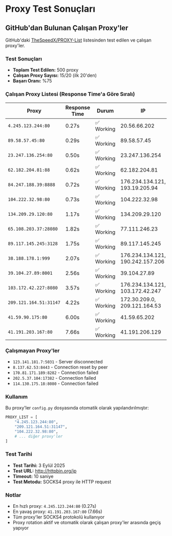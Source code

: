 # Proxy Test Sonuçları

## GitHub'dan Bulunan Çalışan Proxy'ler

GitHub'daki [TheSpeedX/PROXY-List](https://github.com/TheSpeedX/PROXY-List/blob/master/socks4.txt) listesinden test edilen ve çalışan proxy'ler.

### Test Sonuçları
- **Toplam Test Edilen:** 500 proxy
- **Çalışan Proxy Sayısı:** 15/20 (ilk 20'den)
- **Başarı Oranı:** %75

### Çalışan Proxy Listesi (Response Time'a Göre Sıralı)

| Proxy | Response Time | Durum | IP |
|-------|---------------|-------|----|
| `4.245.123.244:80` | 0.27s | ✅ Working | 20.56.66.202 |
| `89.58.57.45:80` | 0.29s | ✅ Working | 89.58.57.45 |
| `23.247.136.254:80` | 0.50s | ✅ Working | 23.247.136.254 |
| `62.182.204.81:88` | 0.62s | ✅ Working | 62.182.204.81 |
| `84.247.188.39:8888` | 0.72s | ✅ Working | 176.234.134.121, 193.19.205.94 |
| `104.222.32.98:80` | 0.73s | ✅ Working | 104.222.32.98 |
| `134.209.29.120:80` | 1.17s | ✅ Working | 134.209.29.120 |
| `65.108.203.37:28080` | 1.82s | ✅ Working | 77.111.246.23 |
| `89.117.145.245:3128` | 1.75s | ✅ Working | 89.117.145.245 |
| `38.188.178.1:999` | 2.07s | ✅ Working | 176.234.134.121, 190.242.157.206 |
| `39.104.27.89:8001` | 2.56s | ✅ Working | 39.104.27.89 |
| `103.172.42.227:8080` | 3.57s | ✅ Working | 176.234.134.121, 103.172.42.247 |
| `209.121.164.51:31147` | 4.22s | ✅ Working | 172.30.209.0, 209.121.164.53 |
| `41.59.90.175:80` | 6.00s | ✅ Working | 41.59.65.202 |
| `41.191.203.167:80` | 7.66s | ✅ Working | 41.191.206.129 |

### Çalışmayan Proxy'ler
- `123.141.181.7:5031` - Server disconnected
- `8.137.62.53:8443` - Connection reset by peer
- `170.81.171.189:8282` - Connection failed
- `202.5.37.104:17382` - Connection failed
- `114.130.175.18:8080` - Connection failed

### Kullanım

Bu proxy'ler `config.py` dosyasında otomatik olarak yapılandırılmıştır:

```python
PROXY_LIST = [
    "4.245.123.244:80",
    "209.121.164.51:31147",
    "104.222.32.98:80",
    # ... diğer proxy'ler
]
```

### Test Tarihi
- **Test Tarihi:** 3 Eylül 2025
- **Test URL:** http://httpbin.org/ip
- **Timeout:** 10 saniye
- **Test Metodu:** SOCKS4 proxy ile HTTP request

### Notlar
- En hızlı proxy: `4.245.123.244:80` (0.27s)
- En yavaş proxy: `41.191.203.167:80` (7.66s)
- Tüm proxy'ler SOCKS4 protokolü kullanıyor
- Proxy rotation aktif ve otomatik olarak çalışan proxy'ler arasında geçiş yapıyor

